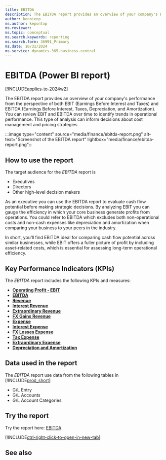 ```yaml
---
title: EBITDA
description: The EBITDA report provides an overview of your company's EBIT and EBITDA over time.
author: kennienp
ms.author: kepontop
ms.reviewer:
ms.topic: conceptual
ms.search.keywords: reporting
ms.search.form: 36991_Primary
ms.date: 10/31/2024
ms.service: dynamics-365-business-central
---
```


# EBITDA (Power BI report)

[!INCLUDE[applies-to-2024w2](includes/applies-to-2024w2.md)]

The EBITDA report provides an overview of your company's performance from the perspective of both EBIT (Earnings Before Interest and Taxes) and EBITDA (Earnings Before Interest, Taxes, Depreciation, and Amortization). You can review EBIT and EBITDA over time to identify trends in operational performance. This type of analysis can inform decisions about cost management and pricing strategies. 

:::image type="content" source="media/finance/ebitda-report.png" alt-text="Screenshot of the EBITDA report" lightbox="media/finance/ebitda-report.png":::

## How to use the report

The target audience for the *EBITDA* report is
- Executives
- Directors
- Other high-level decision makers

As an executive you can use the EBITDA report to evaluate cash flow potential before making strategic decisions. By analyzing EBIT you can gauge the efficiency in which your core business generate profits from operations. You could refer to EBITDA which excludes both non-operational costs and non-cash expenses like depreciation and amortization when comparing your business to your peers in the industry. 

In short, you’ll find EBITDA ideal for comparing cash flow potential across similar businesses, while EBIT offers a fuller picture of profit by including asset-related costs, which is essential for assessing long-term operational efficiency.

## Key Performance Indicators (KPIs)

The *EBITDA* report includes the following KPIs and measures: 

- [**Operating Profit - EBIT**](####)
- [**EBITDA**](####)
- [**Revenue**](####)
- [**Interest Revenue**](####)
- [**Extraordinary Revenue**](####)
- [**FX Gains Revenue**](####)
- [**Expense**](####)
- [**Interest Expense**](####)
- [**FX Losses Expense**](####)
- [**Tax Expense**](####)
- [**Extraordinary Expense**](####)
- [**Depreciation and Amortization**](####)


## Data used in the report

The *EBITDA* report use data from the following tables in [!INCLUDE[prod_short](includes/prod_short.md)]

- G/L Entry
- G/L Accounts
- G/L Account Categories

## Try the report

Try the report here: [EBITDA](https://businesscentral.dynamics.com?page=36991)

[!INCLUDE[ctrl-right-click-to-open-in-new-tab](includes/ctrl-right-click-to-open-in-new-tab.md)]

## See also